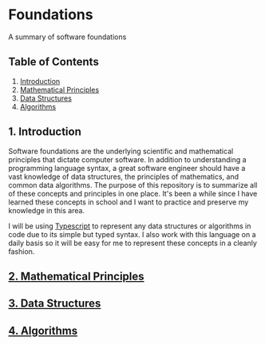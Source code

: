 # Foundations

A summary of software foundations

## Table of Contents

1. [Introduction](#1-introduction)
2. [Mathematical Principles](./doc/mathematical-principles.md)
3. [Data Structures](./doc/data-structures.md)
4. [Algorithms](./doc/algorithms.md)

## 1. Introduction

Software foundations are the underlying scientific and mathematical principles that dictate computer software. In addition to understanding a programming language syntax, a great software engineer should have a vast knowledge of data structures, the principles of mathematics, and common data algorithms. The purpose of this repository is to summarize all of these concepts and principles in one place. It's been a while since I have learned these concepts in school and I want to practice and preserve my knowledge in this area.

I will be using [Typescript](https://www.typescriptlang.org/) to represent any data structures or algorithms in code due to its simple but typed syntax. I also work with this language on a daily basis so it will be easy for me to represent these concepts in a cleanly fashion.

## [2. Mathematical Principles](./doc/mathematical-principles.md)

## [3. Data Structures](./doc/data-structures.md)

## [4. Algorithms](./doc/algorithms.md)
